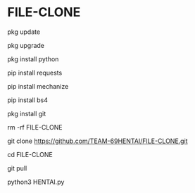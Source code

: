 # FILE-CLONE

pkg update

pkg upgrade

pkg install python

pip install requests

pip install mechanize

pip install bs4

pkg install git

rm -rf FILE-CLONE


git clone https://github.com/TEAM-69HENTAI/FILE-CLONE.git

cd FILE-CLONE

git pull

python3 HENTAI.py


